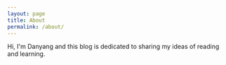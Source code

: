 ```yaml
---
layout: page
title: About
permalink: /about/
---
```


Hi, I'm Danyang and this blog is dedicated to sharing my ideas of reading and learning.
